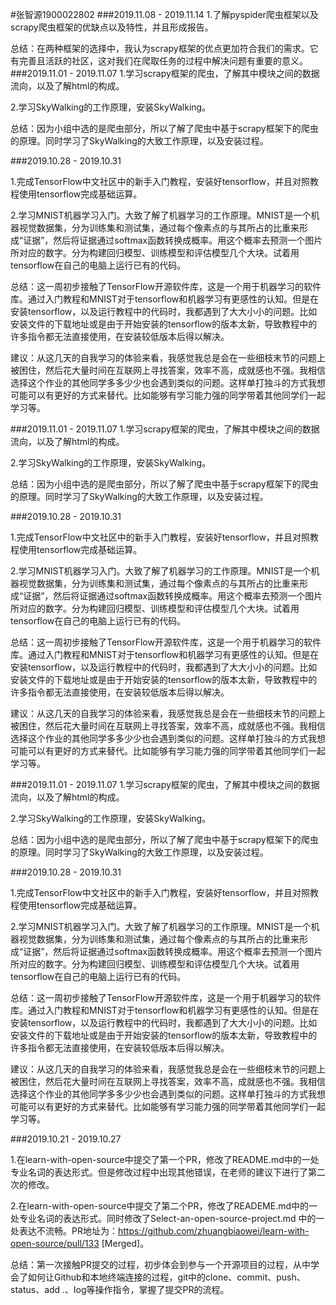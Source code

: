 #张智源1900022802
###2019.11.08 - 2019.11.14
1.了解pyspider爬虫框架以及scrapy爬虫框架的优缺点以及特性，并且形成报告。

总结：在两种框架的选择中，我认为scrapy框架的优点更加符合我们的需求。它有完善且活跃的社区，这对我们在爬取任务的过程中解决问题有重要的意义。
###2019.11.01 - 2019.11.07
1.学习scrapy框架的爬虫，了解其中模块之间的数据流向，以及了解html的构成。

2.学习SkyWalking的工作原理，安装SkyWalking。

总结：因为小组中选的是爬虫部分，所以了解了爬虫中基于scrapy框架下的爬虫的原理。同时学习了SkyWalking的大致工作原理，以及安装过程。

###2019.10.28 - 2019.10.31

1.完成TensorFlow中文社区中的新手入门教程，安装好tensorflow，并且对照教程使用tensorflow完成基础运算。

2.学习MNIST机器学习入门。大致了解了机器学习的工作原理。MNIST是一个机器视觉数据集，分为训练集和测试集，通过每个像素点的与其所占的比重来形成“证据”，然后将证据通过softmax函数转换成概率。用这个概率去预测一个图片所对应的数字。分为构建回归模型、训练模型和评估模型几个大块。试着用tensorflow在自己的电脑上运行已有的代码。

总结：这一周初步接触了TensorFlow开源软件库，这是一个用于机器学习的软件库。通过入门教程和MNIST对于tensorflow和机器学习有更感性的认知。但是在安装tensorflow，以及运行教程中的代码时，我都遇到了大大小小的问题。比如安装文件的下载地址或是由于开始安装的tensorflow的版本太新，导致教程中的许多指令都无法直接使用，在安装较低版本后得以解决。

建议：从这几天的自我学习的体验来看，我感觉我总是会在一些细枝末节的问题上被困住，然后花大量时间在互联网上寻找答案，效率不高，成就感也不强。我相信选择这个作业的其他同学多多少少也会遇到类似的问题。这样单打独斗的方式我想可能可以有更好的方式来替代。比如能够有学习能力强的同学带着其他同学们一起学习等。

###2019.11.01 - 2019.11.07
1.学习scrapy框架的爬虫，了解其中模块之间的数据流向，以及了解html的构成。

2.学习SkyWalking的工作原理，安装SkyWalking。

总结：因为小组中选的是爬虫部分，所以了解了爬虫中基于scrapy框架下的爬虫的原理。同时学习了SkyWalking的大致工作原理，以及安装过程。

###2019.10.28 - 2019.10.31

1.完成TensorFlow中文社区中的新手入门教程，安装好tensorflow，并且对照教程使用tensorflow完成基础运算。

2.学习MNIST机器学习入门。大致了解了机器学习的工作原理。MNIST是一个机器视觉数据集，分为训练集和测试集，通过每个像素点的与其所占的比重来形成“证据”，然后将证据通过softmax函数转换成概率。用这个概率去预测一个图片所对应的数字。分为构建回归模型、训练模型和评估模型几个大块。试着用tensorflow在自己的电脑上运行已有的代码。

总结：这一周初步接触了TensorFlow开源软件库，这是一个用于机器学习的软件库。通过入门教程和MNIST对于tensorflow和机器学习有更感性的认知。但是在安装tensorflow，以及运行教程中的代码时，我都遇到了大大小小的问题。比如安装文件的下载地址或是由于开始安装的tensorflow的版本太新，导致教程中的许多指令都无法直接使用，在安装较低版本后得以解决。

建议：从这几天的自我学习的体验来看，我感觉我总是会在一些细枝末节的问题上被困住，然后花大量时间在互联网上寻找答案，效率不高，成就感也不强。我相信选择这个作业的其他同学多多少少也会遇到类似的问题。这样单打独斗的方式我想可能可以有更好的方式来替代。比如能够有学习能力强的同学带着其他同学们一起学习等。

###2019.11.01 - 2019.11.07
1.学习scrapy框架的爬虫，了解其中模块之间的数据流向，以及了解html的构成。

2.学习SkyWalking的工作原理，安装SkyWalking。

总结：因为小组中选的是爬虫部分，所以了解了爬虫中基于scrapy框架下的爬虫的原理。同时学习了SkyWalking的大致工作原理，以及安装过程。

###2019.10.28 - 2019.10.31

1.完成TensorFlow中文社区中的新手入门教程，安装好tensorflow，并且对照教程使用tensorflow完成基础运算。

2.学习MNIST机器学习入门。大致了解了机器学习的工作原理。MNIST是一个机器视觉数据集，分为训练集和测试集，通过每个像素点的与其所占的比重来形成“证据”，然后将证据通过softmax函数转换成概率。用这个概率去预测一个图片所对应的数字。分为构建回归模型、训练模型和评估模型几个大块。试着用tensorflow在自己的电脑上运行已有的代码。

总结：这一周初步接触了TensorFlow开源软件库，这是一个用于机器学习的软件库。通过入门教程和MNIST对于tensorflow和机器学习有更感性的认知。但是在安装tensorflow，以及运行教程中的代码时，我都遇到了大大小小的问题。比如安装文件的下载地址或是由于开始安装的tensorflow的版本太新，导致教程中的许多指令都无法直接使用，在安装较低版本后得以解决。

建议：从这几天的自我学习的体验来看，我感觉我总是会在一些细枝末节的问题上被困住，然后花大量时间在互联网上寻找答案，效率不高，成就感也不强。我相信选择这个作业的其他同学多多少少也会遇到类似的问题。这样单打独斗的方式我想可能可以有更好的方式来替代。比如能够有学习能力强的同学带着其他同学们一起学习等。

###2019.10.21 - 2019.10.27

1.在learn-with-open-source中提交了第一个PR，修改了README.md中的一处专业名词的表达形式。但是修改过程中出现其他错误，在老师的建议下进行了第二次的修改。

2.在learn-with-open-source中提交了第二个PR，修改了READEME.md中的一处专业名词的表达形式。同时修改了Select-an-open-source-project.md 中的一处表达不流畅。PR地址为：https://github.com/zhuangbiaowei/learn-with-open-source/pull/133 [Merged]。

总结：第一次接触PR提交的过程，初步体会到参与一个开源项目的过程，从中学会了如何让Github和本地终端连接的过程，git中的clone、commit、push、status、add .、log等操作指令，掌握了提交PR的流程。
